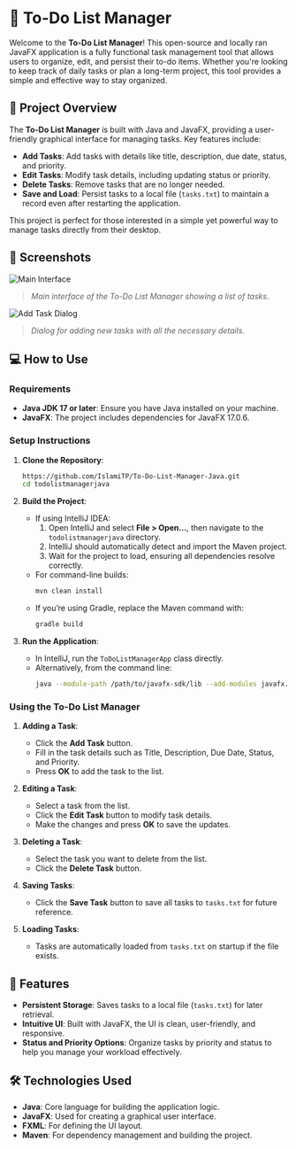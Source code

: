 
# 📝 To-Do List Manager

Welcome to the **To-Do List Manager**! This open-source  and locally ran JavaFX application is a fully functional task management 
tool that allows users to organize, edit, and persist their to-do items. Whether you're looking to 
keep track of daily tasks or plan a long-term project, this tool provides a simple and effective way 
to stay organized.

## 📖 Project Overview

The **To-Do List Manager** is built with Java and JavaFX, providing a user-friendly graphical interface for managing tasks. Key features include:

- **Add Tasks**: Add tasks with details like title, description, due date, status, and priority.
- **Edit Tasks**: Modify task details, including updating status or priority.
- **Delete Tasks**: Remove tasks that are no longer needed.
- **Save and Load**: Persist tasks to a local file (`tasks.txt`) to maintain a record even after restarting the application.

This project is perfect for those interested in a simple yet powerful way to manage tasks directly from their desktop.

## 🎨 Screenshots

![Main Interface](images/main_interface.png)
> *Main interface of the To-Do List Manager showing a list of tasks.*

![Add Task Dialog](images/add_task.png)
> *Dialog for adding new tasks with all the necessary details.*

## 💻 How to Use

### Requirements
- **Java JDK 17 or later**: Ensure you have Java installed on your machine.
- **JavaFX**: The project includes dependencies for JavaFX 17.0.6.

### Setup Instructions
1. **Clone the Repository**:
   ```bash
   https://github.com/IslamiTP/To-Do-List-Manager-Java.git
   cd todolistmanagerjava
   ```

2. **Build the Project**:
    - If using IntelliJ IDEA:
        1. Open IntelliJ and select **File > Open...**, then navigate to the `todolistmanagerjava` directory.
        2. IntelliJ should automatically detect and import the Maven project.
        3. Wait for the project to load, ensuring all dependencies resolve correctly.
    - For command-line builds:
      ```bash
      mvn clean install
      ```
    - If you’re using Gradle, replace the Maven command with:
      ```bash
      gradle build
      ```

3. **Run the Application**:
    - In IntelliJ, run the `ToDoListManagerApp` class directly.
    - Alternatively, from the command line:
      ```bash
      java --module-path /path/to/javafx-sdk/lib --add-modules javafx.controls,javafx.fxml -jar target/todolistmanagerjava.jar
      ```

### Using the To-Do List Manager

1. **Adding a Task**:
    - Click the **Add Task** button.
    - Fill in the task details such as Title, Description, Due Date, Status, and Priority.
    - Press **OK** to add the task to the list.

2. **Editing a Task**:
    - Select a task from the list.
    - Click the **Edit Task** button to modify task details.
    - Make the changes and press **OK** to save the updates.

3. **Deleting a Task**:
    - Select the task you want to delete from the list.
    - Click the **Delete Task** button.

4. **Saving Tasks**:
    - Click the **Save Task** button to save all tasks to `tasks.txt` for future reference.

5. **Loading Tasks**:
    - Tasks are automatically loaded from `tasks.txt` on startup if the file exists.

## 🚀 Features

- **Persistent Storage**: Saves tasks to a local file (`tasks.txt`) for later retrieval.
- **Intuitive UI**: Built with JavaFX, the UI is clean, user-friendly, and responsive.
- **Status and Priority Options**: Organize tasks by priority and status to help you manage your workload effectively.

## 🛠️ Technologies Used

- **Java**: Core language for building the application logic.
- **JavaFX**: Used for creating a graphical user interface.
- **FXML**: For defining the UI layout.
- **Maven**: For dependency management and building the project.